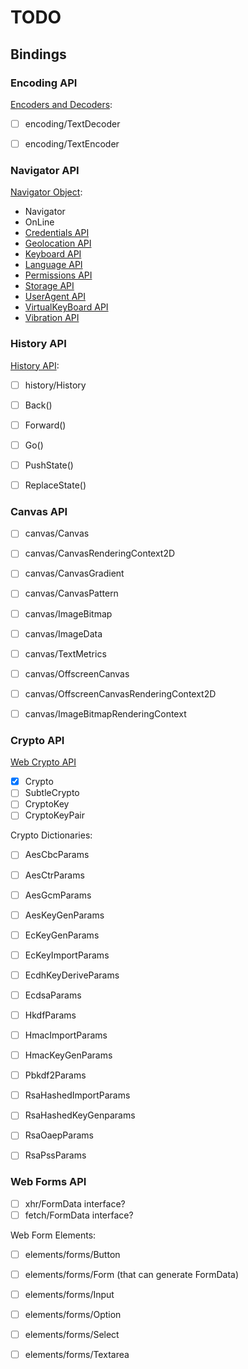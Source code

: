 
# TODO

## Bindings

### Encoding API

[Encoders and Decoders](https://encoding.spec.whatwg.org/#encoders-and-decoders):

- [ ] encoding/TextDecoder
- [ ] encoding/TextEncoder


### Navigator API

[Navigator Object](https://html.spec.whatwg.org/multipage/system-state.html#the-navigator-object):

- Navigator
- OnLine
- [Credentials API](https://developer.mozilla.org/en-US/docs/Web/API/Navigator/credentials)
- [Geolocation API](https://developer.mozilla.org/en-US/docs/Web/API/Navigator/geolocation)
- [Keyboard API](https://developer.mozilla.org/en-US/docs/Web/API/Navigator/keyboard)
- [Language API](https://developer.mozilla.org/en-US/docs/Web/API/Navigator/language)
- [Permissions API](https://developer.mozilla.org/en-US/docs/Web/API/Navigator/permissions)
- [Storage API](https://developer.mozilla.org/en-US/docs/Web/API/Navigator/storage)
- [UserAgent API](https://developer.mozilla.org/en-US/docs/Web/API/Navigator/userAgent)
- [VirtualKeyBoard API](https://developer.mozilla.org/en-US/docs/Web/API/Navigator/virtualKeyboard)
- [Vibration API](https://developer.mozilla.org/en-US/docs/Web/API/Navigator/vibrate)


### History API

[History API](https://html.spec.whatwg.org/multipage/nav-history-apis.html#the-history-interface):

- [ ] history/History
- [ ] Back()
- [ ] Forward()
- [ ] Go()
- [ ] PushState()
- [ ] ReplaceState()


### Canvas API

- [ ] canvas/Canvas
- [ ] canvas/CanvasRenderingContext2D
- [ ] canvas/CanvasGradient
- [ ] canvas/CanvasPattern
- [ ] canvas/ImageBitmap
- [ ] canvas/ImageData
- [ ] canvas/TextMetrics
- [ ] canvas/OffscreenCanvas
- [ ] canvas/OffscreenCanvasRenderingContext2D
- [ ] canvas/ImageBitmapRenderingContext


### Crypto API

[Web Crypto API](https://developer.mozilla.org/en-US/docs/Web/API/Web_Crypto_API)

- [x] Crypto
- [ ] SubtleCrypto
- [ ] CryptoKey
- [ ] CryptoKeyPair

Crypto Dictionaries:

- [ ] AesCbcParams
- [ ] AesCtrParams
- [ ] AesGcmParams
- [ ] AesKeyGenParams

- [ ] EcKeyGenParams
- [ ] EcKeyImportParams
- [ ] EcdhKeyDeriveParams
- [ ] EcdsaParams
- [ ] HkdfParams
- [ ] HmacImportParams
- [ ] HmacKeyGenParams
- [ ] Pbkdf2Params

- [ ] RsaHashedImportParams
- [ ] RsaHashedKeyGenparams
- [ ] RsaOaepParams
- [ ] RsaPssParams


### Web Forms API

- [ ] xhr/FormData interface?
- [ ] fetch/FormData interface?

Web Form Elements:

- [ ] elements/forms/Button
- [ ] elements/forms/Form (that can generate FormData)
- [ ] elements/forms/Input
- [ ] elements/forms/Option
- [ ] elements/forms/Select
- [ ] elements/forms/Textarea

